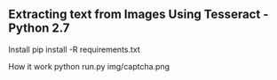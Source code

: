 ## Extracting text from Images Using Tesseract - Python 2.7


Install
pip install -R requirements.txt

How it work
python run.py img/captcha.png
